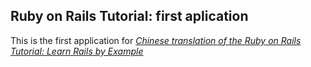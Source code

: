 ## Ruby on Rails Tutorial: first aplication

This is the first application for 
[*Chinese translation of the Ruby on Rails Tutorial: Learn Rails by Example*](http://railsstutorial-china.org/)